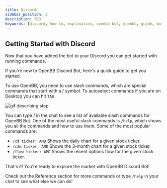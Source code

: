 ```yaml
---
title: Discord
sidebar_position: 2
description: TBD
keywords: [discord, how to, explanation, openbb bot, openbb, guide, bot guide]
---
```


## Getting Started with Discord

Now that you have added the bot to your Discord you can get started with running commands.

If you're new to OpenBB Discord Bot, here's a quick guide to get you started.

To use OpenBB, you need to use slash commands, which are special commands that start with a / symbol. To autoselect commands if you are on Desktop you can hit ```TAB```

<div className="flex justify-center h-full w-[800px] rounded-r-[4px]">
  <img
    className="h-full object-cover"
    alt="gif describing step"
    src="https://openbb-web-assets.s3.amazonaws.com/docusaurus-openbb-bot-walkthrough-gifs/page1.gif"
  />
</div>

You can type / in the chat to see a list of available slash commands for OpenBB Bot. One of the most useful slash commands is ```/help```, which shows you all the commands and how to use them. Some of the most popular commands are:

- ```/cd ticker: AMD``` Shows the daily chart for a given stock ticker.
- ```/c3m ticker: AMD``` Shows the 3-month chart for a given stock ticker.
- ```/flow ticker: AMD``` Shows the recent options flow for the given stock ticker.

That's it! You're ready to explore the market with OpenBB Discord Bot!

Check out the Reference section for more commands or type ```/help``` in your chat to see what else we can do!
